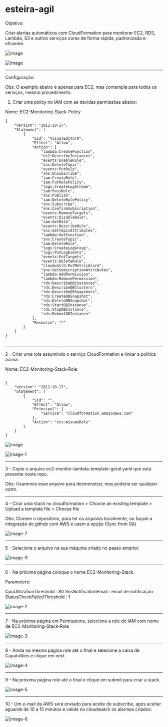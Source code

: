 # esteira-agil


Objetivo:

Criar alertas automáticos com CloudFormation para monitorar EC2, RDS, Lambda, S3  e outros serviços cores de forma rápida, padronizada e eficiente.

![image](https://github.com/user-attachments/assets/0588a88c-5d2e-4b01-94b4-0bd2a2922ee9)



![image](https://github.com/user-attachments/assets/b748c58a-1deb-4995-9c59-daddf6d7cd63)

--------------------------------------------------------------------------------------------------------------------------------------------------------------

Configuração:

Obs: O exemplo abaixo é apenas para EC2, mas contempla para todos os serviços, mesmo procedimento.

1. Criar uma policy no IAM com as devidas permissões abaixo:

Nome: EC2-Monitoring-Stack-Policy

```
{
	"Version": "2012-10-17",
	"Statement": [
		{
			"Sid": "VisualEditor0",
			"Effect": "Allow",
			"Action": [
				"lambda:CreateFunction",
				"ec2:DescribeInstances",
				"events:EnableRule",
				"sns:DeleteTopic",
				"events:PutRule",
				"sns:Unsubscribe",
				"iam:CreateRole",
				"iam:PutRolePolicy",
				"logs:CreateLogStream",
				"iam:PassRole",
				"sns:Publish",
				"iam:DeleteRolePolicy",
				"sns:Subscribe",
				"sns:ConfirmSubscription",
				"events:RemoveTargets",
				"events:DisableRule",
				"iam:GetRole",
				"events:DescribeRule",
				"sns:GetTopicAttributes",
				"lambda:GetFunction",
				"sns:CreateTopic",
				"iam:DeleteRole",
				"logs:CreateLogGroup",
				"logs:PutLogEvents",
				"events:PutTargets",
				"events:DeleteRule",
				"cloudwatch:PutMetricAlarm",
				"sns:SetSubscriptionAttributes",
				"lambda:AddPermission",
				"lambda:RemovePermission",
				"rds:DescribeDBInstances",
				"rds:DescribeDBClusters",
				"rds:DescribeDBSnapshots",
				"rds:CreateDBSnapshot",
				"rds:DeleteDBSnapshot",
				"rds:StartDBInstance",
				"rds:StopDBInstance",
				"rds:RebootDBInstance"
			],
			"Resource": "*"
		}
	]
}
  
```
-----------------------------------------------------------------------------------------------------------------------------------------------------------------------------------------

2 - Criar uma role assumindo o serviço CloudFormation e linkar a politíca acima:

Nome: EC2-Monitoring-Stack-Role

```

{
    "Version": "2012-10-17",
    "Statement": [
        {
            "Sid": "",
            "Effect": "Allow",
            "Principal": {
                "Service": "cloudformation.amazonaws.com"
            },
            "Action": "sts:AssumeRole"
        }
    ]
}
```
![image](https://github.com/user-attachments/assets/df6b8b3f-c920-4779-89ed-611ec3c8a6df)

![image-1](https://github.com/user-attachments/assets/31864d4a-bd90-4c32-b74f-686f0e4e11b2)

____________________________________________________________________________________________________________________________________________________________________________________________

3 - Copie o arquivo ec2-monitor-lambda-template-geral.yaml que está presente neste repo.

Obs: Usaremos esse arquivo para desmonstrar, mas poderia ser qualquer outro.

____________________________________________________________________________________________________________________________________________________________________________________________

4 - Criar uma stack no cloudformation > Choose an existing template > Upload a template file > Choose file

Obs: Clonem o repositório, para ter os arquivos localmente, ou façam a integração do github com AWS e usem a opção (Sync from Git)

![image-7](https://github.com/user-attachments/assets/de594f19-546b-42bb-b64e-4a8805bdcb97)

--------------------------------------------------------------------------------------------------------------------------------------------------------------------------------------------

5 - Selecione o arquivo na sua máquina criado no passo anterior.

![image-9](https://github.com/user-attachments/assets/7eafd73a-fdf2-451c-a469-74820afb441d)

_____________________________________________________________________________________________________________________________________________________________________________________________

6 - Na próxima página coloque o nome EC2-Monitoring-Stack.

Parameters:

CpuUtilizationThreshold : 80
SnsNotificationEmail : email de notificação
StatusCheckFailedThreshold : 1

![image-2](https://github.com/user-attachments/assets/0e478c15-ac6e-4d2b-9511-3d6cd0393064)

---------------------------------------------------------------------------------------------------------------------------------------------------------------------------------------------

7 - Na próxima página em Permissions, selecione a role do IAM com nome de EC2-Monitoring-Stack-Role

![image-3](https://github.com/user-attachments/assets/beb17322-08b2-4436-8ea8-9ac476d8dc13)

_____________________________________________________________________________________________________________________________________________________________________________________________


8 - Ainda na mesma página role até o final e selecione a caixa de Capabilities e clique em next.

![image-4](https://github.com/user-attachments/assets/d5db45f3-39f5-458c-978d-de4e0beb2037)


______________________________________________________________________________________________________________________________________________________________________________________________



9 - Na próxima página role até o final e clique em submit para criar a stack.


![image-5](https://github.com/user-attachments/assets/08ab8564-b6b6-4def-aed0-d497db8c5539)

______________________________________________________________________________________________________________________________________________________________________________________________


 10 - Um e-mail da AWS será enviado para aceite de subscribe, após aceitar aguarde de 10 a 15 minutos e valide no cloudwatch os alarmes criados:


![image-6](https://github.com/user-attachments/assets/4087c5ff-4a6a-419f-b01d-78a99a518132)
